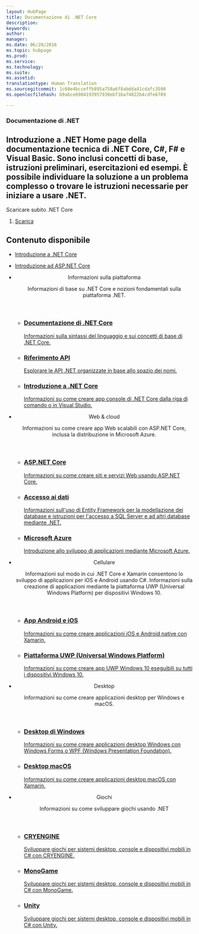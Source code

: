 ```yaml
---
layout: HubPage
title: Documentazione di .NET Core
description: 
keywords: 
author: 
manager: 
ms.date: 06/20/2016
ms.topic: hubpage
ms.prod: 
ms.service: 
ms.technology: 
ms.suite: 
ms.assetid: 
translationtype: Human Translation
ms.sourcegitcommit: 1c68e4bcceffb895a758a6f8abdda41cdafc3590
ms.openlocfilehash: b9abce6984193957930ebf1ba74822b4cdfe6789

---
```


<article id="main">
    <section id="hero-content" class="graph">
        <h1>Documentazione di .NET</h1>
        <h2>Introduzione a .NET Home page della documentazione tecnica di .NET Core, C#, F# e Visual Basic. Sono inclusi concetti di base, istruzioni preliminari, esercitazioni ed esempi. È possibile individuare la soluzione a un problema complesso o trovare le istruzioni necessarie per iniziare a usare .NET.</h2>
    </section>
    <aside class="alert section-border">
        <p>Scaricare subito .NET Core</p>
        <ol class="action-list">
            <li><a href="https://dot.net/core" class="button-bordered button-translucent">Scarica</a></li>
        </ol>
    </aside>
    <section id="featured" class="container">
        <h2 class="section-heading"><span class="icon icon-lightbulb-checked"></span> Contenuto disponibile</h2>
        <div class="features row">
            <ul class="column-half">
                <li><a href="docs/core/index.md">Introduzione a .NET Core</a></li>
            </ul>
            <ul class="column-half">
                <li><a href="https://docs.asp.net">Introduzione ad ASP.NET Core</a></li>
            </ul>
        </div>
    </section>
    <div id="journeys">
        <section class="container">
            <ul class="journeys-list">
                <li class="journey-step">
                    <header class="journey-step-header row">
                        <div class="title column-third">
                            <span class="icon icon-tip"></span>
                            <p>Informazioni sulla piattaforma</p>
                        </div>
                        <p class="description column-two-thirds">
Informazioni di base su .NET Core e nozioni fondamentali sulla piattaforma .NET.
                        </p>
                    </header>
                    <section class="journey-step-elements content">
                        <ul class="row">
                            <li class="column column-third">
                                <a href="docs/welcome.md">
                                    <h3>Documentazione di .NET Core</h3>
                                    <p>Informazioni sulla sintassi del linguaggio e sui concetti di base di .NET Core.</p>
                                </a>
                            </li>
                            <li class="column column-third">
                                <a href="api/index.md">
                                    <h3>Riferimento API</h3>
                                    <p>Esplorare le API .NET organizzate in base allo spazio dei nomi.</p>
                                </a>
                            </li>
                            <li class="column column-third">
                                <a href="docs/core/index.md">
                                    <h3>Introduzione a .NET Core</h3>
                                    <p>Informazioni su come creare app console di .NET Core dalla riga di comando o in Visual Studio.</p>
                                </a>
                            </li>
                        </ul>
                    </section>
                </li>
                <li class="journey-step">
                    <header class="journey-step-header row">
                        <div class="title column-third">
                            <span class="icon icon-tip"></span>
                            <p>Web &amp; cloud</p>
                        </div>
                        <p class="description column-two-thirds">
Informazioni su come creare app Web scalabili con ASP.NET Core, inclusa la distribuzione in Microsoft Azure.
                        </p>
                    </header>
                    <section class="journey-step-elements content">
                        <ul class="row">
                            <li class="column column-third">
                                <a href="https://docs.asp.net">
                                    <h3>ASP.NET Core</h3>
                                    <p>Informazioni su come creare siti e servizi Web usando ASP.NET Core.</p>
                                </a>
                            </li>
                            <li class="column column-third">
                                <a href="https://docs.asp.net/en/latest/data">
                                    <h3>Accesso ai dati</h3>
                                    <p>Informazioni sull'uso di Entity Framework per la modellazione dei database e istruzioni per l'accesso a SQL Server e ad altri database mediante .NET.</p>
                                </a>
                            </li>
                            <li class="column column-third">
                                <a href="https://www.visualstudio.com/features/azure-tools-vs">
                                    <h3>Microsoft Azure</h3>
                                    <p>Introduzione allo sviluppo di applicazioni mediante Microsoft Azure.</p>
                                </a>
                            </li>
                        </ul>
                    </section>
                </li>
                <li class="journey-step">
                    <header class="journey-step-header row">
                        <div class="title column-third">
                            <span class="icon icon-tip"></span>
                            <p>Cellulare</p>
                        </div>
                        <p class="description column-two-thirds">
Informazioni sul modo in cui .NET Core e Xamarin consentono lo sviluppo di applicazioni per iOS e Android usando C#. Informazioni sulla creazione di applicazioni mediante la piattaforma UWP (Universal Windows Platform) per dispositivi Windows 10.
                        </p>
                    </header>
                    <section class="journey-step-elements content">
                        <ul class="row">
                            <li class="column column-third">
                                <a href="https://developer.xamarin.com/guides/ios/getting_started/">
                                    <h3>App Android e iOS</h3>
                                    <p>Informazioni su come creare applicazioni iOS e Android native con Xamarin.</p>
                                </a>
                            </li>
                            <li class="column column-third">
                                <a href="https://developer.microsoft.com/en-us/windows/getstarted">
                                    <h3>Piattaforma UWP (Universal Windows Platform)</h3>
                                    <p>Informazioni su come creare app UWP Windows 10 eseguibili su tutti i dispositivi Windows 10.</p>
                                </a>
                            </li>
                        </ul>
                    </section>
                </li>
                <li class="journey-step">
                    <header class="journey-step-header row">
                        <div class="title column-third">
                            <span class="icon icon-tip"></span>
                            <p>Desktop</p>
                        </div>
                        <p class="description column-two-thirds">
Informazioni su come creare applicazioni desktop per Windows e macOS.
                        </p>
                    </header>
                    <section class="journey-step-elements content">
                        <ul class="row">
                            <li class="column column-third">
                                <a href="https://msdn.microsoft.com/library/54xbah2z.aspx">
                                    <h3>Desktop di Windows</h3>
                                    <p>Informazioni su come creare applicazioni desktop Windows con Windows Forms o WPF (Windows Presentation Foundation).</p>
                                </a>
                            </li>
                            <li class="column column-third">
                                <a href="https://developer.xamarin.com/guides/cross-platform/macios/">
                                    <h3>Desktop macOS</h3>
                                    <p>Informazioni su come creare applicazioni desktop macOS con Xamarin.</p>
                                </a>
                            </li>
                        </ul>
                    </section>
                </li>
                <li class="journey-step">
                    <header class="journey-step-header row">
                        <div class="title column-third">
                            <span class="icon icon-tip"></span>
                            <p>Giochi</p>
                        </div>
                        <p class="description column-two-thirds">
Informazioni su come sviluppare giochi usando .NET </p>
                    </header>
                    <section class="journey-step-elements content">
                        <ul class="row">
                            <li class="column column-third">
                                <a href="http://docs.cryengine.com/display/CEPROG/CE%23+Programming">
                                    <h3>CRYENGINE</h3>
                                    <p>Sviluppare giochi per sistemi desktop, console e dispositivi mobili in C# con CRYENGINE.</p>
                                </a>
                            </li>
                            <li class="column column-third">
                                <a href="http://www.monogame.net/documentation/?page=main">
                                    <h3>MonoGame</h3>
                                    <p>Sviluppare giochi per sistemi desktop, console e dispositivi mobili in C# con MonoGame.</p>
                                </a>
                            </li>
                            <li class="column column-third">
                                <a href="http://docs.unity3d.com/Manual/index.html">
                                    <h3>Unity</h3>
                                    <p>Sviluppare giochi per sistemi desktop, console e dispositivi mobili in C# con Unity.</p>
                                </a>
                            </li>
                        </ul>
                    </section>
                </li>
            </ul>
        </section>
    </div>
</article>



<!--HONumber=Nov16_HO1-->


